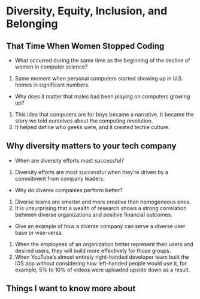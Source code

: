 # Diversity, Equity, Inclusion, and Belonging

## That Time When Women Stopped Coding

- What occurred during the same time as the beginning of the decline of women in computer science?
1. Same moment when personal computers started showing up in U.S. homes in significant numbers.

- Why does it matter that males had been playing on computers growing up?
1. This idea that computers are for boys became a narrative. It became the story we told ourselves about the computing revolution. 
2. It helped define who geeks were, and it created techie culture.


 ## Why diversity matters to your tech company

- When are diversity efforts most successful?
1. Diversity efforts are most successful when they’re driven by a commitment from company leaders.

- Why do diverse companies perform better?
1. Diverse teams are smarter and more creative than homogeneous ones.
2. It is unsurprising that a wealth of research shows a strong correlation between diverse organizations and positive financial outcomes.

- Give an example of how a diverse company can serve a diverse user base or vise-versa.
1. When the employees of an organization better represent their users and desired users, they will build more effectively for those groups.
2. When YouTube’s almost entirely right-handed developer team built the iOS app without considering how left-handed people would use it, for example, 5% to 10% of videos were uploaded upside down as a result.




## Things I want to know more about